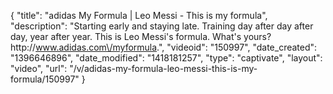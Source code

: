 {
    "title": "adidas My Formula | Leo Messi - This is my formula",
    "description": "Starting early and staying late. Training day after day after day, year after year. This is Leo Messi's formula. What's yours? http:\/\/www.adidas.com\/myformula.",
    "videoid": "150997",
    "date_created": "1396646896",
    "date_modified": "1418181257",
    "type": "captivate",
    "layout": "video",
    "url": "\/v\/adidas-my-formula-leo-messi-this-is-my-formula\/150997"
}